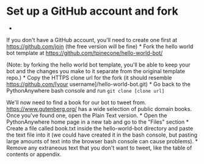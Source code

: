 
# Set up a GitHub account and fork
* 
If you don't have a GitHub account, you'll need to create one first at https://github.com/join (the free version will be fine)
* 
Fork the hello world bot template at https://github.com/tpinecone/hello-world-bot/

(Note: by forking the hello world bot template, you'll be able to keep your bot and the changes you make to it separate from the original template repo.)
* 
Copy the HTTPS clone url for the fork (it should resemble https://github.com/[your username]/hello-world-bot.git)
* 
Go back to the PythonAnywhere bash console and run ``git clone [clone url]``


We'll now need to find a book for our bot to tweet from. https://www.gutenberg.org/ has a wide selection of public domain books. Once you've found one, open the Plain Text version.
* 
Open the PythonAnywhere home page in a new tab and go to the "Files" section
* 
Create a file called book.txt inside the hello-world-bot directory and paste the text file into it (we could have created it in the bash console, but pasting large amounts of text into the browser bash console can cause problems).
* 
Remove any extraneous text that you don't want to tweet, like the table of contents or appendix.